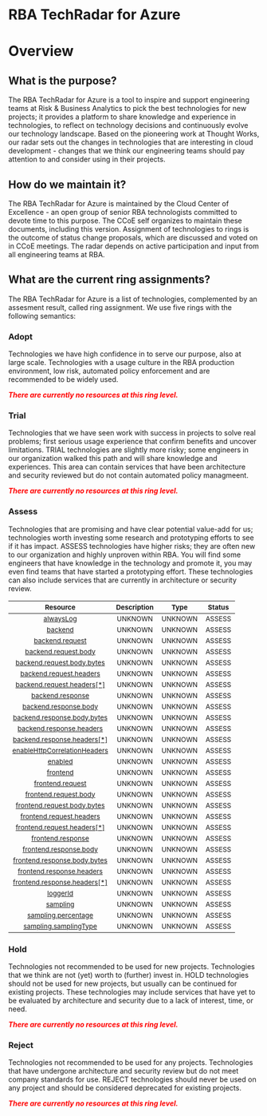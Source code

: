 
RBA TechRadar for Azure
=======================

# Overview

## What is the purpose?


The RBA TechRadar for Azure is a tool to inspire and support engineering teams at Risk & Business Analytics to pick the best technologies for new projects; it provides a platform to share knowledge and experience in technologies, to reflect on technology decisions and continuously evolve our technology landscape.  Based on the pioneering work at Thought Works, our radar sets out the changes in technologies that are interesting in cloud development - changes that we think our engineering teams should pay attention to and consider using in their projects.
## How do we maintain it?


The RBA TechRadar for Azure is maintained by the Cloud Center of Excellence - an open group of senior RBA technologists committed to devote time to this purpose.  The CCoE self organizes to maintain these documents, including this version.  Assignment of technologies to rings is the outcome of status change proposals, which are discussed and voted on in CCoE meetings.  The radar depends on active participation and input from all engineering teams at RBA.
## What are the current ring assignments?


The RBA TechRadar for Azure is a list of technologies, complemented by an assesment result, called ring assignment.  We use five rings with the following semantics:
### Adopt


Technologies we have high confidence in to serve our purpose, also at large scale.  Technologies with a usage culture in the RBA production environment, low risk, automated policy enforcement and are recommended to be widely used.  
  
***<font color="red"> There are currently no resources at this ring level. </font>***
### Trial


Technologies that we have seen work with success in projects to solve real problems;  first serious usage experience that confirm benefits and uncover limitations.  TRIAL technologies are slightly more risky; some engineers in our organization walked this path and will share knowledge and experiences.  This area can contain services that have been architecture and security reviewed but do not contain automated policy managmeent.  
  
***<font color="red"> There are currently no resources at this ring level. </font>***
### Assess


Technologies that are promising and have clear potential value-add for us; technologies worth investing some research and prototyping efforts to see if it has impact.  ASSESS technologies have higher risks;  they are often new to our organization and highly unproven within RBA.  You will find some engineers that have knowledge in the technology and promote it, you may even find teams that have started a prototyping effort.  These technologies can also include services that are currently in architecture or security review.  

|<sub>Resource</sub>|<sub>Description</sub>|<sub>Type</sub>|<sub>Status</sub>|
| :---: | :---: | :---: | :---: |
|<sub>[alwaysLog](https://github.com/openrba/python-azure-techradar/tree/master/Microsoft.ApiManagement/service/diagnostics/alwaysLog)</sub>|<sub>UNKNOWN</sub>|<sub>UNKNOWN</sub>|<sub>ASSESS</sub>|
|<sub>[backend](https://github.com/openrba/python-azure-techradar/tree/master/Microsoft.ApiManagement/service/diagnostics/backend)</sub>|<sub>UNKNOWN</sub>|<sub>UNKNOWN</sub>|<sub>ASSESS</sub>|
|<sub>[backend.request](https://github.com/openrba/python-azure-techradar/tree/master/Microsoft.ApiManagement/service/diagnostics/backend.request)</sub>|<sub>UNKNOWN</sub>|<sub>UNKNOWN</sub>|<sub>ASSESS</sub>|
|<sub>[backend.request.body](https://github.com/openrba/python-azure-techradar/tree/master/Microsoft.ApiManagement/service/diagnostics/backend.request.body)</sub>|<sub>UNKNOWN</sub>|<sub>UNKNOWN</sub>|<sub>ASSESS</sub>|
|<sub>[backend.request.body.bytes](https://github.com/openrba/python-azure-techradar/tree/master/Microsoft.ApiManagement/service/diagnostics/backend.request.body.bytes)</sub>|<sub>UNKNOWN</sub>|<sub>UNKNOWN</sub>|<sub>ASSESS</sub>|
|<sub>[backend.request.headers](https://github.com/openrba/python-azure-techradar/tree/master/Microsoft.ApiManagement/service/diagnostics/backend.request.headers)</sub>|<sub>UNKNOWN</sub>|<sub>UNKNOWN</sub>|<sub>ASSESS</sub>|
|<sub>[backend.request.headers[*]](https://github.com/openrba/python-azure-techradar/tree/master/Microsoft.ApiManagement/service/diagnostics/backend.request.headers[*])</sub>|<sub>UNKNOWN</sub>|<sub>UNKNOWN</sub>|<sub>ASSESS</sub>|
|<sub>[backend.response](https://github.com/openrba/python-azure-techradar/tree/master/Microsoft.ApiManagement/service/diagnostics/backend.response)</sub>|<sub>UNKNOWN</sub>|<sub>UNKNOWN</sub>|<sub>ASSESS</sub>|
|<sub>[backend.response.body](https://github.com/openrba/python-azure-techradar/tree/master/Microsoft.ApiManagement/service/diagnostics/backend.response.body)</sub>|<sub>UNKNOWN</sub>|<sub>UNKNOWN</sub>|<sub>ASSESS</sub>|
|<sub>[backend.response.body.bytes](https://github.com/openrba/python-azure-techradar/tree/master/Microsoft.ApiManagement/service/diagnostics/backend.response.body.bytes)</sub>|<sub>UNKNOWN</sub>|<sub>UNKNOWN</sub>|<sub>ASSESS</sub>|
|<sub>[backend.response.headers](https://github.com/openrba/python-azure-techradar/tree/master/Microsoft.ApiManagement/service/diagnostics/backend.response.headers)</sub>|<sub>UNKNOWN</sub>|<sub>UNKNOWN</sub>|<sub>ASSESS</sub>|
|<sub>[backend.response.headers[*]](https://github.com/openrba/python-azure-techradar/tree/master/Microsoft.ApiManagement/service/diagnostics/backend.response.headers[*])</sub>|<sub>UNKNOWN</sub>|<sub>UNKNOWN</sub>|<sub>ASSESS</sub>|
|<sub>[enableHttpCorrelationHeaders](https://github.com/openrba/python-azure-techradar/tree/master/Microsoft.ApiManagement/service/diagnostics/enableHttpCorrelationHeaders)</sub>|<sub>UNKNOWN</sub>|<sub>UNKNOWN</sub>|<sub>ASSESS</sub>|
|<sub>[enabled](https://github.com/openrba/python-azure-techradar/tree/master/Microsoft.ApiManagement/service/diagnostics/enabled)</sub>|<sub>UNKNOWN</sub>|<sub>UNKNOWN</sub>|<sub>ASSESS</sub>|
|<sub>[frontend](https://github.com/openrba/python-azure-techradar/tree/master/Microsoft.ApiManagement/service/diagnostics/frontend)</sub>|<sub>UNKNOWN</sub>|<sub>UNKNOWN</sub>|<sub>ASSESS</sub>|
|<sub>[frontend.request](https://github.com/openrba/python-azure-techradar/tree/master/Microsoft.ApiManagement/service/diagnostics/frontend.request)</sub>|<sub>UNKNOWN</sub>|<sub>UNKNOWN</sub>|<sub>ASSESS</sub>|
|<sub>[frontend.request.body](https://github.com/openrba/python-azure-techradar/tree/master/Microsoft.ApiManagement/service/diagnostics/frontend.request.body)</sub>|<sub>UNKNOWN</sub>|<sub>UNKNOWN</sub>|<sub>ASSESS</sub>|
|<sub>[frontend.request.body.bytes](https://github.com/openrba/python-azure-techradar/tree/master/Microsoft.ApiManagement/service/diagnostics/frontend.request.body.bytes)</sub>|<sub>UNKNOWN</sub>|<sub>UNKNOWN</sub>|<sub>ASSESS</sub>|
|<sub>[frontend.request.headers](https://github.com/openrba/python-azure-techradar/tree/master/Microsoft.ApiManagement/service/diagnostics/frontend.request.headers)</sub>|<sub>UNKNOWN</sub>|<sub>UNKNOWN</sub>|<sub>ASSESS</sub>|
|<sub>[frontend.request.headers[*]](https://github.com/openrba/python-azure-techradar/tree/master/Microsoft.ApiManagement/service/diagnostics/frontend.request.headers[*])</sub>|<sub>UNKNOWN</sub>|<sub>UNKNOWN</sub>|<sub>ASSESS</sub>|
|<sub>[frontend.response](https://github.com/openrba/python-azure-techradar/tree/master/Microsoft.ApiManagement/service/diagnostics/frontend.response)</sub>|<sub>UNKNOWN</sub>|<sub>UNKNOWN</sub>|<sub>ASSESS</sub>|
|<sub>[frontend.response.body](https://github.com/openrba/python-azure-techradar/tree/master/Microsoft.ApiManagement/service/diagnostics/frontend.response.body)</sub>|<sub>UNKNOWN</sub>|<sub>UNKNOWN</sub>|<sub>ASSESS</sub>|
|<sub>[frontend.response.body.bytes](https://github.com/openrba/python-azure-techradar/tree/master/Microsoft.ApiManagement/service/diagnostics/frontend.response.body.bytes)</sub>|<sub>UNKNOWN</sub>|<sub>UNKNOWN</sub>|<sub>ASSESS</sub>|
|<sub>[frontend.response.headers](https://github.com/openrba/python-azure-techradar/tree/master/Microsoft.ApiManagement/service/diagnostics/frontend.response.headers)</sub>|<sub>UNKNOWN</sub>|<sub>UNKNOWN</sub>|<sub>ASSESS</sub>|
|<sub>[frontend.response.headers[*]](https://github.com/openrba/python-azure-techradar/tree/master/Microsoft.ApiManagement/service/diagnostics/frontend.response.headers[*])</sub>|<sub>UNKNOWN</sub>|<sub>UNKNOWN</sub>|<sub>ASSESS</sub>|
|<sub>[loggerId](https://github.com/openrba/python-azure-techradar/tree/master/Microsoft.ApiManagement/service/diagnostics/loggerId)</sub>|<sub>UNKNOWN</sub>|<sub>UNKNOWN</sub>|<sub>ASSESS</sub>|
|<sub>[sampling](https://github.com/openrba/python-azure-techradar/tree/master/Microsoft.ApiManagement/service/diagnostics/sampling)</sub>|<sub>UNKNOWN</sub>|<sub>UNKNOWN</sub>|<sub>ASSESS</sub>|
|<sub>[sampling.percentage](https://github.com/openrba/python-azure-techradar/tree/master/Microsoft.ApiManagement/service/diagnostics/sampling.percentage)</sub>|<sub>UNKNOWN</sub>|<sub>UNKNOWN</sub>|<sub>ASSESS</sub>|
|<sub>[sampling.samplingType](https://github.com/openrba/python-azure-techradar/tree/master/Microsoft.ApiManagement/service/diagnostics/sampling.samplingType)</sub>|<sub>UNKNOWN</sub>|<sub>UNKNOWN</sub>|<sub>ASSESS</sub>|

### Hold


Technologies not recommended to be used for new projects. Technologies that we think are not (yet) worth to (further) invest in.  HOLD technologies should not be used for new projects, but usually can be continued for existing projects.  These technologies may include services that have yet to be evaluated by architecture and security due to a lack of interest, time, or need.  
  
***<font color="red"> There are currently no resources at this ring level. </font>***
### Reject


Technologies not recommended to be used for any projects. Technologies that have undergone architecture and security review but do not meet company standards for use.  REJECT technologies should never be used on any project and should be considered deprecated for existing projects.  
  
***<font color="red"> There are currently no resources at this ring level. </font>***